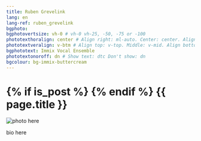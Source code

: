 ```yaml
---
title: Ruben Grevelink
lang: en
lang-ref: ruben_grevelink
bgphoto: 
bgphotovertsize: vh-0 # vh-0 vh-25, -50, -75 or -100
phototexthoralign: center # Align right: ml-auto. Center: center. Align left: mr-auto 
phototextveralign: v-btm # Align top: v-top. Middle: v-mid. Align bottom: b-btm 
bgphototext: Immix Vocal Ensemble
phototextonoroff: dn # Show text: dtc Don't show: dn
bgcolour: bg-immix-buttercream
---
```

<h1>
{% if is_post %}
{% endif %}
{{ page.title }}
</h1>

<img src="/images/bio_images/" alt="photo here" class="fr w-third w-third-m w-25-l  ml5 br0">

bio here